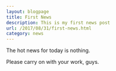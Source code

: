 ```yaml
---
layout: blogpage
title: First News
description: This is my first news post
url: /2017/08/31/first-news.html
category: news
---
```


<p>The hot news for today is nothing.</p>
<p>Please carry on with your work, guys.</p>
